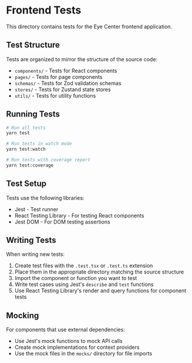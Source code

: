 # Frontend Tests

This directory contains tests for the Eye Center frontend application.

## Test Structure

Tests are organized to mirror the structure of the source code:

- `components/` - Tests for React components
- `pages/` - Tests for page components
- `schemas/` - Tests for Zod validation schemas
- `stores/` - Tests for Zustand state stores
- `utils/` - Tests for utility functions

## Running Tests

```bash
# Run all tests
yarn test

# Run tests in watch mode
yarn test:watch

# Run tests with coverage report
yarn test:coverage
```

## Test Setup

Tests use the following libraries:

- Jest - Test runner
- React Testing Library - For testing React components
- Jest DOM - For DOM testing assertions

## Writing Tests

When writing new tests:

1. Create test files with the `.test.tsx` or `.test.ts` extension
2. Place them in the appropriate directory matching the source structure
3. Import the component or function you want to test
4. Write test cases using Jest's `describe` and `test` functions
5. Use React Testing Library's render and query functions for component tests

## Mocking

For components that use external dependencies:

- Use Jest's mock functions to mock API calls
- Create mock implementations for context providers
- Use the mock files in the `mocks/` directory for file imports